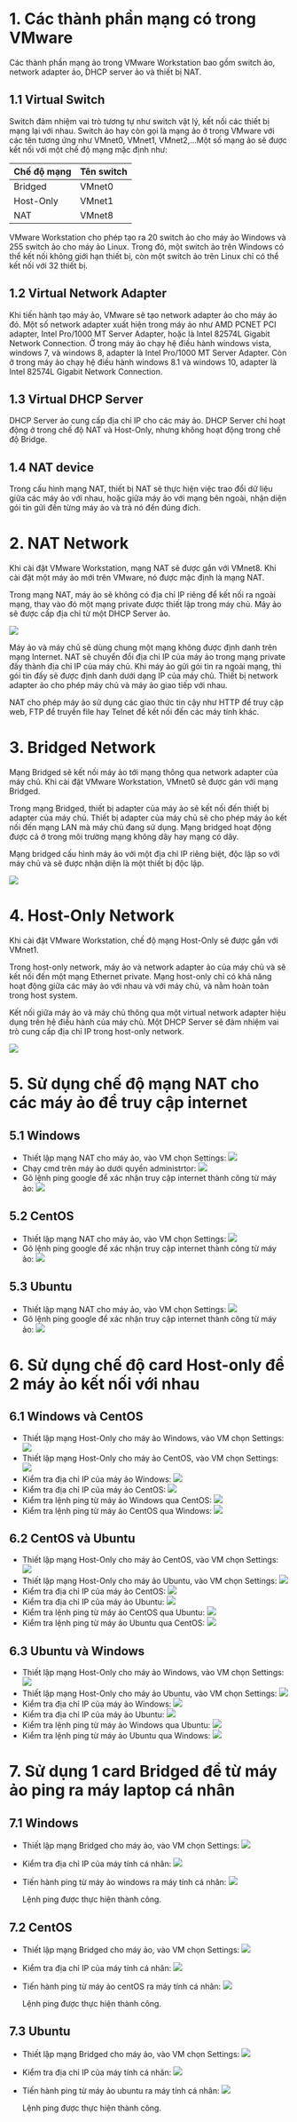 # 1. Các thành phần mạng có trong VMware
Các thành phần mạng ảo trong VMware Workstation bao gồm switch ảo, network adapter ảo, DHCP server ảo và thiết bị NAT.
## 1.1 Virtual Switch
Switch đảm nhiệm vai trò tương tự như switch vật lý, kết nối các thiết bị mạng lại với nhau. Switch ảo hay còn gọi là mạng ảo ở trong VMware với các tên tương ứng như VMnet0, VMnet1, VMnet2,...Một số mạng ảo sẽ được kết nối với một chế độ mạng mặc định như:

| Chế độ mạng | Tên switch |
|:------------| :----------|
| Bridged     | VMnet0     |
| Host-Only   | VMnet1     |
| NAT         | VMnet8     |

VMware Workstation cho phép tạo ra 20 switch ảo cho máy ảo Windows và 255 switch ảo cho máy ảo Linux. Trong đó, một switch ảo trên Windows có thể kết nối không giới hạn thiết bị, còn một switch ảo trên Linux chỉ có thể kết nối với 32 thiết bị.

## 1.2 Virtual Network Adapter
Khi tiến hành tạo máy ảo, VMware sẽ tạo network adapter ảo cho máy ảo đó. Một số network adapter xuất hiện trong máy ảo như AMD PCNET PCI adapter, Intel Pro/1000 MT Server Adapter, hoặc là Intel 82574L Gigabit Network Connection. Ở trong máy ảo chạy hệ điều hành windows vista, windows 7, và windows 8, adapter là Intel Pro/1000 MT Server Adapter. Còn ở trong máy ảo chạy hệ điều hành windows 8.1 và windows 10, adapter là Intel 82574L Gigabit Network Connection.
## 1.3 Virtual DHCP Server
DHCP Server ảo cung cấp địa chỉ IP cho các máy ảo. DHCP Server chỉ hoạt động ở trong chế độ NAT và Host-Only, nhưng không hoạt động trong chế độ Bridge.
## 1.4 NAT device
Trong cấu hình mạng NAT, thiết bị NAT sẽ thực hiện việc trao đổi dữ liệu giữa các máy ảo với nhau, hoặc giữa máy ảo với mạng bên ngoài, nhận diện gói tin gửi đến từng máy ảo và trả nó đến đúng đích.
# 2. NAT Network
Khi cài đặt VMware Workstation, mạng NAT sẽ được gắn với VMnet8. Khi cài đặt một máy ảo mới trên VMware, nó được mặc định là mạng NAT.

Trong mạng NAT, máy ảo sẽ không có địa chỉ IP riêng để kết nối ra ngoài mạng, thay vào đó một mạng private được thiết lập trong máy chủ. Máy ảo sẽ được cấp địa chỉ từ một DHCP Server ảo.

![](../imgs/NAT_Network.png)

Máy ảo và máy chủ sẽ dùng chung một mạng không được định danh trên mạng Internet. NAT sẽ chuyển đổi địa chỉ IP của máy ảo trong mạng private đấy thành địa chỉ IP của máy chủ. Khi máy ảo gửi gói tin ra ngoài mạng, thì gói tin đấy sẽ được định danh dưới dạng IP của máy chủ. Thiết bị network adapter ảo cho phép máy chủ và máy ảo giao tiếp với nhau.

NAT cho phép máy ảo sử dụng các giao thức tin cậy như HTTP để truy cập web, FTP để truyền file hay Telnet để kết nối đến các máy tính khác. 
# 3. Bridged Network
Mạng Bridged sẽ kết nối máy ảo tới mạng thông qua network adapter của máy chủ. Khi cài đặt VMware Workstation, VMnet0 sẽ được gán với mạng Bridged. 

Trong mạng Bridged, thiết bị adapter của máy ảo sẽ kết nối đến thiết bị adapter của máy chủ. Thiết bị adapter của máy chủ sẽ cho phép máy ảo kết nối đến mạng LAN mà máy chủ đang sử dụng. Mạng bridged hoạt động được cả ở trong môi trường mạng không dây hay mạng có dây.

Mạng bridged cấu hình máy ảo với một địa chỉ IP riêng biệt, độc lập so với máy chủ và sẽ được nhận diện là một thiết bị độc lập. 


![](../imgs/Bridged%20Networking.png)
# 4. Host-Only Network
Khi cài đặt VMware Workstation, chế độ mạng Host-Only sẽ được gắn với VMnet1. 

Trong host-only network, máy ảo và network adapter ảo của máy chủ và sẽ kết nối đến một mạng Ethernet private. Mạng host-only chỉ có khả năng hoạt động giữa các máy ảo với nhau và với máy chủ, và nằm hoàn toàn trong host system. 

Kết nối giữa máy ảo và máy chủ thông qua một virtual network adapter hiệu dụng trên hệ điều hành của máy chủ. Một DHCP Server sẽ đảm nhiệm vai trò cung cấp địa chỉ IP trong host-only network.

![](../imgs/Host-Only_Network.png)
# 5. Sử dụng chế độ mạng NAT cho các máy ảo để truy cập internet
## 5.1 Windows
- Thiết lập mạng NAT cho máy ảo, vào VM chọn Settings:
![](../imgs/windows_NAT_1.png)
- Chạy cmd trên máy ảo dưới quyền administrtor:
![](../imgs/windows_NAT_2.png)
- Gõ lệnh ping google để xác nhận truy cập internet thành công từ máy ảo:
![](../imgs/windows_NAT_3.png)
## 5.2 CentOS
- Thiết lập mạng NAT cho máy ảo, vào VM chọn Settings:
![](../imgs/centOS_NAT_1.png)
- Gõ lệnh ping google để xác nhận truy cập internet thành công từ máy ảo:
![](../imgs/centOS_NAT_2.png)
## 5.3 Ubuntu
- Thiết lập mạng NAT cho máy ảo, vào VM chọn Settings:
![](../imgs/ubuntu_NAT_1.png)
- Gõ lệnh ping google để xác nhận truy cập internet thành công từ máy ảo:
![](../imgs/ubuntu_NAT_2.png)
# 6. Sử dụng chế độ card Host-only để 2 máy ảo kết nối với nhau
## 6.1 Windows và CentOS
- Thiết lập mạng Host-Only cho máy ảo Windows, vào VM chọn Settings:
![](../imgs/windows_Host-Only.png)
- Thiết lập mạng Host-Only cho máy ảo CentOS, vào VM chọn Settings:
![](../imgs/centOS_Host-Only.png)
- Kiểm tra địa chỉ IP của máy ảo Windows:
![](../imgs/windows_Host-Only_2.png)
- Kiểm tra địa chỉ IP của máy ảo CentOS:
![](../imgs/centOS_Host-Only_1.png)
- Kiểm tra lệnh ping từ máy ảo Windows qua CentOS:
![](../imgs/windows_to_centOS.png)
- Kiểm tra lệnh ping từ máy ảo CentOS qua Windows:
![](../imgs/centOS_to_windows.png)
## 6.2 CentOS và Ubuntu
- Thiết lập mạng Host-Only cho máy ảo CentOS, vào VM chọn Settings:
![](../imgs/centOS_Host-Only.png)
- Thiết lập mạng Host-Only cho máy ảo Ubuntu, vào VM chọn Settings:
![](../imgs/ubuntu_Host-Only.png)
- Kiểm tra địa chỉ IP của máy ảo CentOS:
![](../imgs/centOS_Host-Only_1.png)
- Kiểm tra địa chỉ IP của máy ảo Ubuntu:
![](../imgs/ubuntu_Host-Only_1.png)
- Kiểm tra lệnh ping từ máy ảo CentOS qua Ubuntu:
![](../imgs/centOS_to_ubuntu.png)
- Kiểm tra lệnh ping từ máy ảo Ubuntu qua CentOS:
![](../imgs/ubuntu_to_centOS.png)

## 6.3 Ubuntu và Windows
- Thiết lập mạng Host-Only cho máy ảo Windows, vào VM chọn Settings:
![](../imgs/windows_Host-Only.png)
- Thiết lập mạng Host-Only cho máy ảo Ubuntu, vào VM chọn Settings:
![](../imgs/ubuntu_Host-Only.png)
- Kiểm tra địa chỉ IP của máy ảo Windows:
![](../imgs/windows_Host-Only_2.png)
- Kiểm tra địa chỉ IP của máy ảo Ubuntu:
![](../imgs/ubuntu_Host-Only_1.png)
- Kiểm tra lệnh ping từ máy ảo Windows qua Ubuntu:
![](../imgs/windows_to_ubuntu.png)
- Kiểm tra lệnh ping từ máy ảo Ubuntu qua Windows:
![](../imgs/ubuntu_to_windows.png)
# 7. Sử dụng 1 card Bridged để từ máy ảo ping ra máy laptop cá nhân
## 7.1 Windows 
- Thiết lập mạng Bridged cho máy ảo, vào VM chọn Settings:
![](../imgs/windows_bridged_1.png)
- Kiểm tra địa chỉ IP của máy tính cá nhân:
![](../imgs/windows_bridged_2.png)
- Tiến hành ping từ máy ảo windows ra máy tính cá nhân:
![](../imgs/windows_bridged_3.png)

  Lệnh ping được thực hiện thành công.
## 7.2 CentOS
- Thiết lập mạng Bridged cho máy ảo, vào VM chọn Settings:
![](../imgs/windows_bridged_1.png)
- Kiểm tra địa chỉ IP của máy tính cá nhân:
![](../imgs/Screenshot%202024-12-10%20111544.png)
- Tiến hành ping từ máy ảo centOS ra máy tính cá nhân:
![](../imgs/Screenshot%202024-12-10%20111642.png)
  
  Lệnh ping được thực hiện thành công.
## 7.3 Ubuntu
- Thiết lập mạng Bridged cho máy ảo, vào VM chọn Settings:
![](../imgs/ubuntu_bridged_1.png)
- Kiểm tra địa chỉ IP của máy tính cá nhân:
![](../imgs/ubuntu_bridged_2.png)
- Tiến hành ping từ máy ảo ubuntu ra máy tính cá nhân:
![](../imgs/ubuntu_bridged_3.png)
   
  Lệnh ping được thực hiện thành công.
